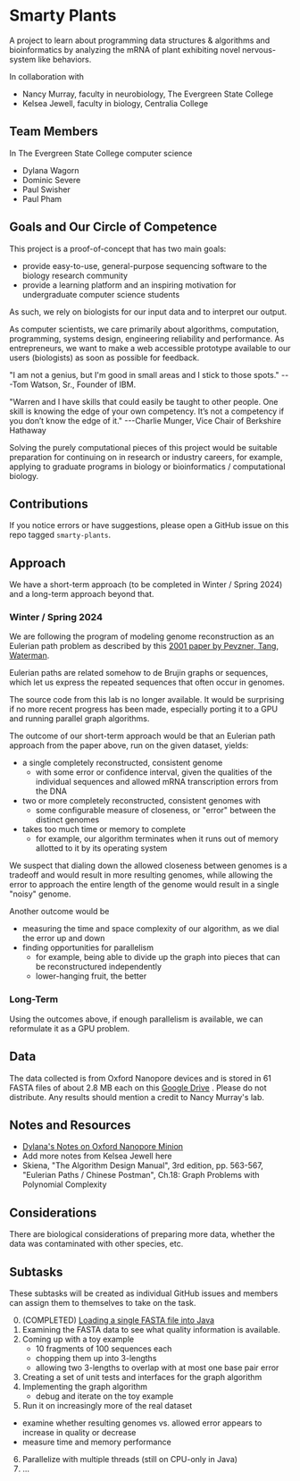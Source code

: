 # Smarty Plants
A project to learn about programming data structures & algorithms and bioinformatics
by analyzing the mRNA of plant exhibiting novel nervous-system like behaviors.

In collaboration with
* Nancy Murray, faculty in neurobiology, The Evergreen State College
* Kelsea Jewell, faculty in biology, Centralia College

## Team Members
In The Evergreen State College computer science
* Dylana Wagorn
* Dominic Severe
* Paul Swisher
* Paul Pham

## Goals and Our Circle of Competence
This project is a proof-of-concept that has two main goals:
* provide easy-to-use, general-purpose sequencing software to the biology research community
* provide a learning platform and an inspiring motivation for undergraduate computer science students

As such, we rely on biologists for our input data and to interpret our output.

As computer scientists, we care primarily about algorithms, computation, programming, systems design,
engineering reliability and performance. As entrepreneurs, we want to make a web accessible prototype
available to our users (biologists) as soon as possible for feedback.

"I am not a genius, but I'm good in small areas and I stick to those spots." ---Tom Watson, Sr., Founder of IBM.

"Warren and I have skills that could easily be taught to other people. One skill is knowing the edge of your own competency. It’s not a competency if you don’t know the edge of it." ---Charlie Munger, Vice Chair of Berkshire Hathaway

Solving the purely computational pieces of this project would be suitable preparation for continuing on
in research or industry careers, for example, applying to graduate programs in biology or bioinformatics /
computational biology.

## Contributions
If you notice errors or have suggestions, please open a GitHub issue on this repo tagged `smarty-plants`.

## Approach
We have a short-term approach (to be completed in Winter / Spring 2024) and a long-term
approach beyond that.

### Winter / Spring 2024
We are following the program of modeling genome reconstruction as an Eulerian path problem
as described by this [2001 paper by Pevzner, Tang, Waterman](https://www.pnas.org/doi/10.1073/pnas.171285098).

Eulerian paths are related somehow to de Brujin graphs or sequences, which let us express the repeated sequences
that often occur in genomes.

The source code from this lab is no longer available.
It would be surprising if no more recent progress has been made, especially porting it to a GPU
and running parallel graph algorithms.

The outcome of our short-term approach would be that an Eulerian path approach from the paper above,
run on the given dataset, yields:
* a single completely reconstructed, consistent genome
  * with some error or confidence interval, given the qualities of the individual sequences and allowed mRNA transcription errors from the DNA
* two or more completely reconstructed, consistent genomes with
  * some configurable measure of closeness, or "error" between the distinct genomes
* takes too much time or memory to complete
  * for example, our algorithm terminates when it runs out of memory allotted to it by its operating system

We suspect that dialing down the allowed closeness between genomes is a tradeoff and would
result in more resulting genomes, while allowing the error to approach the entire length of
the genome would result in a single "noisy" genome.

Another outcome would be
* measuring the time and space complexity of our algorithm, as we dial the error up and down
* finding opportunities for parallelism
  * for example, being able to divide up the graph into pieces that can be reconstructured independently
  * lower-hanging fruit, the better

### Long-Term
Using the outcomes above, if enough parallelism is available,
we can reformulate it as a GPU problem.

## Data
The data collected is from Oxford Nanopore devices
and is stored in 61 FASTA files of about 2.8 MB each 
on this [Google Drive](https://drive.google.com/drive/folders/1y1c1cKLC-pUDmF5EN15IiBTsbF39ubeO?usp=sharing) .
Please do not distribute. Any results should mention a credit to Nancy Murray's lab.

## Notes and Resources
* [Dylana's Notes on Oxford Nanopore Minion](https://docs.google.com/document/d/1XkGZuFACHYOUfdbhtRx_EBYM4eBE4jHOC5xcQX9LlJg/edit?usp=sharing)
* Add more notes from Kelsea Jewell here
* Skiena, "The Algorithm Design Manual", 3rd edition, pp. 563-567, "Eulerian Paths / Chinese Postman", Ch.18: Graph Problems with Polynomial Complexity

## Considerations
There are biological considerations of preparing more data, whether the data was contaminated
with other species, etc.

## Subtasks

These subtasks will be created as individual GitHub issues and members can
assign them to themselves to take on the task.

0. (COMPLETED) [Loading a single FASTA file into Java](https://github.com/TheEvergreenStateCollege/upper-division-cs/blob/main/dsa-23au/java-dsa/smartyPlants/src/main/java/com/mycompany/app/App.java)
1. Examining the FASTA data to see what quality information is available.
2. Coming up with a toy example
   - 10 fragments of 100 sequences each
   - chopping them up into 3-lengths
   - allowing two 3-lengths to overlap with at most one base pair error
3. Creating a set of unit tests and interfaces for the graph algorithm
4. Implementing the graph algorithm
   - debug and iterate on the toy example
5. Run it on increasingly more of the real dataset
  - examine whether resulting genomes vs. allowed error appears to increase in quality or decrease
  - measure time and memory performance
6. Parallelize with multiple threads (still on CPU-only in Java)
7. ... 
